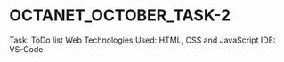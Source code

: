 # OCTANET_OCTOBER_TASK-2

Task: ToDo list
Web Technologies Used: HTML, CSS and JavaScript
IDE: VS-Code
